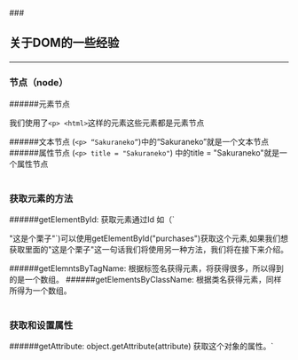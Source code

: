 ###<h2>关于DOM的一些经验
************
<h3>节点（node）</h3>
######元素节点

我们使用了`<p> <html>`这样的元素这些元素都是元素节点

######文本节点
(`<p> “Sakuraneko”`)中的“Sakuraneko”就是一个文本节点
######属性节点
(`<p> title = "Sakuraneko"`) 中的title = "Sakuraneko"就是一个属性节点
</br>
</br>
<h3>获取元素的方法</h3>
######getElementById:
获取元素通过Id 如（`<p id = pucrhases> "这是个栗子"`)可以使用getElementById("purchases")获取这个元素,如果我们想获取里面的"这是个栗子"这一句话我们将使用另一种方法，我们将在接下来介绍。

######getElemntsByTagName:
根据标签名获得元素，将获得很多，所以得到的是一个数组。
######getElementsByClassName:
根据类名获得元素，同样所得为一个数组。
</br>
</br>
<h3>获取和设置属性</h3>
######getAttribute:
object.getAttribute(attribute)
获取这个对象的属性。`<href> <title>`就是属性啦</br>
example: whichpic.getAttribute("title")
######setAttribute:
object.setAttribute<attribute,value>
</br>
</br>
<h3>childNodes属性</h3>
######用来获取任何一个元素所有子元素，它是一个包含这个元素全部子元素的数组,它返回的节点并非只有元素节点一种
element.childNodes
